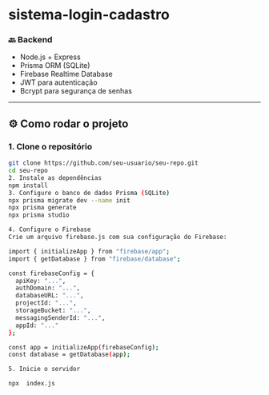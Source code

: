 # sistema-login-cadastro


### 🔙 Backend
- Node.js + Express
- Prisma ORM (SQLite)
- Firebase Realtime Database
- JWT para autenticação
- Bcrypt para segurança de senhas


---

## ⚙️ Como rodar o projeto

### 1. Clone o repositório

```bash
git clone https://github.com/seu-usuario/seu-repo.git
cd seu-repo
2. Instale as dependências
npm install
3. Configure o banco de dados Prisma (SQLite)
npx prisma migrate dev --name init
npx prisma generate
npx prisma studio

4. Configure o Firebase
Crie um arquivo firebase.js com sua configuração do Firebase:

import { initializeApp } from "firebase/app";
import { getDatabase } from "firebase/database";

const firebaseConfig = {
  apiKey: "...",
  authDomain: "...",
  databaseURL: "...",
  projectId: "...",
  storageBucket: "...",
  messagingSenderId: "...",
  appId: "..."
};

const app = initializeApp(firebaseConfig);
const database = getDatabase(app);

5. Inicie o servidor

npx  index.js


